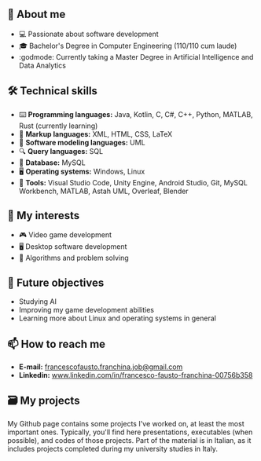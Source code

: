 ## 🚀 About me
  - 💻 Passionate about software development
  - 🎓 Bachelor's Degree in Computer Engineering (110/110 cum laude)
  - :godmode: Currently taking a Master Degree in Artificial Intelligence and Data Analytics
## 🛠️ Technical skills
  - ⌨️ **Programming languages:** Java, Kotlin, C, C#, C++, Python, MATLAB, Rust (currently learning)
  - 📄 **Markup languages:** XML, HTML, CSS, LaTeX
  - 📐 **Software modeling languages:** UML
  - 🔍 **Query languages:** SQL
  - 💾 **Database:** MySQL
  - 🖥️ **Operating systems:** Windows, Linux
  - 🔧 **Tools:** Visual Studio Code, Unity Engine, Android Studio, Git, MySQL Workbench, MATLAB, Astah UML, Overleaf, Blender
## 🎯 My interests
  - 🎮 Video game development
  - 🖥️ Desktop software development
  - 🧩 Algorithms and problem solving
## 🚩 Future objectives
  - Studying AI
  - Improving my game development abilities
  - Learning more about Linux and operating systems in general
## 📫 How to reach me
  - **E-mail:** francescofausto.franchina.job@gmail.com
  - **Linkedin:** www.linkedin.com/in/francesco-fausto-franchina-00756b358
## 🗃️ My projects
My Github page contains some projects I've worked on, at least the most important ones. Typically, you'll find here presentations, executables (when possible), and codes of those projects. 
Part of the material is in Italian, as it includes projects completed during my university studies in Italy.




